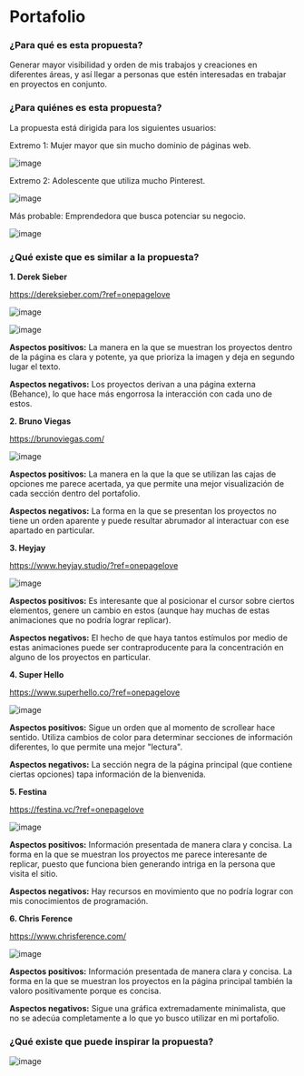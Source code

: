 # Portafolio
### ¿Para qué es esta propuesta?

Generar mayor visibilidad y orden de mis trabajos y creaciones en diferentes áreas, y así llegar a personas que estén interesadas en trabajar en proyectos en conjunto.

### ¿Para quiénes es esta propuesta?

La propuesta está dirigida para los siguientes usuarios:

Extremo 1: Mujer mayor que sin mucho dominio de páginas web.

![image](https://github.com/nachooozzz/ialarcon/blob/main/img/extremo1.png?raw=true)

Extremo 2: Adolescente que utiliza mucho Pinterest.

![image](https://github.com/nachooozzz/ialarcon/blob/main/img/extremo2.png?raw=true)

Más probable: Emprendedora que busca potenciar su negocio.

![image](https://github.com/nachooozzz/ialarcon/blob/main/img/objetivo.png?raw=true)

### ¿Qué existe que es similar a la propuesta?

**1. Derek Sieber**

https://dereksieber.com/?ref=onepagelove

![image](https://github.com/nachooozzz/ialarcon/blob/main/img/dereksieber.png?raw=true)

![image](https://github.com/nachooozzz/ialarcon/blob/main/img/dereksieber2.png?raw=true)

**Aspectos positivos:** La manera en la que se muestran los proyectos dentro de la página es clara y potente, ya que prioriza la imagen y deja en segundo lugar el texto.

**Aspectos negativos:** Los proyectos derivan a una página externa (Behance), lo que hace más engorrosa la interacción con cada uno de estos.

**2. Bruno Viegas**

https://brunoviegas.com/

![image](https://github.com/nachooozzz/ialarcon/blob/main/img/brunoviegas.png?raw=true)

**Aspectos positivos:** La manera en la que la que se utilizan las cajas de opciones me parece acertada, ya que permite una mejor visualización de cada sección dentro del portafolio.

**Aspectos negativos:** La forma en la que se presentan los proyectos no tiene un orden aparente y puede resultar abrumador al interactuar con ese apartado en particular.

**3. Heyjay**

https://www.heyjay.studio/?ref=onepagelove

![image](https://github.com/nachooozzz/ialarcon/blob/main/img/heyjay.png?raw=true)

**Aspectos positivos:** Es interesante que al posicionar el cursor sobre ciertos elementos, genere un cambio en estos (aunque hay muchas de estas animaciones que no podría lograr replicar).

**Aspectos negativos:** El hecho de que haya tantos estímulos por medio de estas animaciones puede ser contraproducente para la concentración en alguno de los proyectos en particular.

**4. Super Hello**

https://www.superhello.co/?ref=onepagelove

![image](https://github.com/nachooozzz/ialarcon/blob/main/img/superhello.png?raw=true)

**Aspectos positivos:** Sigue un orden que al momento de scrollear hace sentido. Utiliza cambios de color para determinar secciones de información diferentes, lo que permite una mejor "lectura".

**Aspectos negativos:** La sección negra de la página principal (que contiene ciertas opciones) tapa información de la bienvenida.

**5. Festina**

https://festina.vc/?ref=onepagelove

![image](https://github.com/nachooozzz/ialarcon/blob/main/img/festina.png?raw=true)

**Aspectos positivos:** Información presentada de manera clara y concisa. La forma en la que se muestran los proyectos me parece interesante de replicar, puesto que funciona bien generando intriga en la persona que visita el sitio.

**Aspectos negativos:** Hay recursos en movimiento que no podría lograr con mis conocimientos de programación.

**6. Chris Ference**

https://www.chrisference.com/

![image](https://github.com/nachooozzz/ialarcon/blob/main/img/chrisference.png?raw=true)

**Aspectos positivos:** Información presentada de manera clara y concisa. La forma en la que se muestran los proyectos en la página principal también la valoro positivamente porque es concisa.

**Aspectos negativos:** Sigue una gráfica extremadamente minimalista, que no se adecúa completamente a lo que yo busco utilizar en mi portafolio.

### ¿Qué existe que puede inspirar la propuesta?

![image](https://github.com/nachooozzz/ialarcon/blob/main/img/moodboard.png?raw=true)
